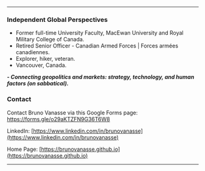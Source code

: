 * * *

### Independent Global Perspectives
* Former full-time University Faculty, MacEwan University and Royal Military College of Canada.
* Retired Senior Officer - Canadian Armed Forces | Forces armées canadiennes.
* Explorer, hiker, veteran.
* Vancouver, Canada.

***- Connecting geopolitics and markets: strategy, technology, and human factors (on sabbatical).***

### Contact 

Contact Bruno Vanasse via this Google Forms page: [https://forms.gle/o29aKTZFN9G36T6W8 ](https://forms.gle/o29aKTZFN9G36T6W8) 

LinkedIn: [https://www.linkedin.com/in/brunovanasse](https://www.linkedin.com/in/brunovanasse)

Home Page: [https://brunovanasse.github.io](https://brunovanasse.github.io)

* * *
